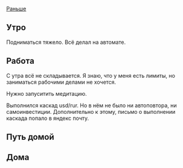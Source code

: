 [Раньше](2020.02.18.md)  
## Утро
Подниматься тяжело. Всё делал на автомате.
## Работа
С утра всё не складывается. Я знаю, что у меня есть лимиты, но заниматься рабочими делами не хочется.

Нужно запуситить медитацию.

Выполнился каскад usd/rur. Но в нём не было ни автоповтора, ни самоинвестиции. Дополнительно к этому, письмо о выполнении каскада попало в яндекс почту.
## Путь домой
## Дома
